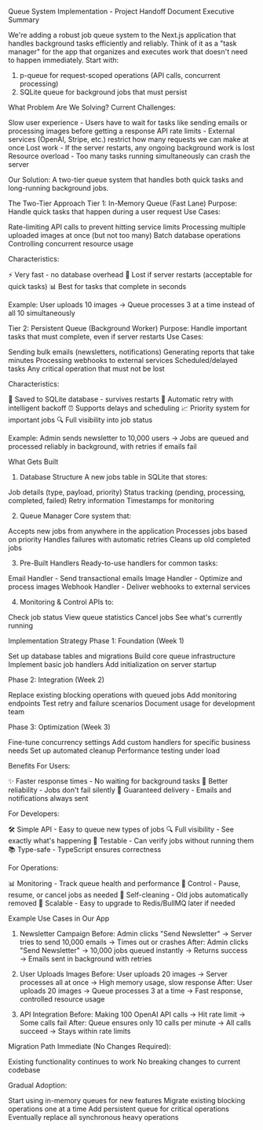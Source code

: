 Queue System Implementation - Project Handoff Document
Executive Summary

We're adding a robust job queue system to the Next.js application that handles background tasks efficiently and reliably. Think of it as a "task manager" for the app that organizes and executes work that doesn't need to happen immediately.
Start with:
1. p-queue for request-scoped operations (API calls, concurrent processing)
2. SQLite queue for background jobs that must persist

What Problem Are We Solving?
Current Challenges:

Slow user experience - Users have to wait for tasks like sending emails or processing images before getting a response
API rate limits - External services (OpenAI, Stripe, etc.) restrict how many requests we can make at once
Lost work - If the server restarts, any ongoing background work is lost
Resource overload - Too many tasks running simultaneously can crash the server

Our Solution:
A two-tier queue system that handles both quick tasks and long-running background jobs.

The Two-Tier Approach
Tier 1: In-Memory Queue (Fast Lane)
Purpose: Handle quick tasks that happen during a user request
Use Cases:

Rate-limiting API calls to prevent hitting service limits
Processing multiple uploaded images at once (but not too many)
Batch database operations
Controlling concurrent resource usage

Characteristics:

⚡ Very fast - no database overhead
🔄 Lost if server restarts (acceptable for quick tasks)
📊 Best for tasks that complete in seconds

Example: User uploads 10 images → Queue processes 3 at a time instead of all 10 simultaneously

Tier 2: Persistent Queue (Background Worker)
Purpose: Handle important tasks that must complete, even if server restarts
Use Cases:

Sending bulk emails (newsletters, notifications)
Generating reports that take minutes
Processing webhooks to external services
Scheduled/delayed tasks
Any critical operation that must not be lost

Characteristics:

💾 Saved to SQLite database - survives restarts
🔁 Automatic retry with intelligent backoff
⏰ Supports delays and scheduling
📈 Priority system for important jobs
🔍 Full visibility into job status

Example: Admin sends newsletter to 10,000 users → Jobs are queued and processed reliably in background, with retries if emails fail

What Gets Built
1. Database Structure
A new jobs table in SQLite that stores:

Job details (type, payload, priority)
Status tracking (pending, processing, completed, failed)
Retry information
Timestamps for monitoring

2. Queue Manager
Core system that:

Accepts new jobs from anywhere in the application
Processes jobs based on priority
Handles failures with automatic retries
Cleans up old completed jobs

3. Pre-Built Handlers
Ready-to-use handlers for common tasks:

Email Handler - Send transactional emails
Image Handler - Optimize and process images
Webhook Handler - Deliver webhooks to external services

4. Monitoring & Control
APIs to:

Check job status
View queue statistics
Cancel jobs
See what's currently running


Implementation Strategy
Phase 1: Foundation (Week 1)

Set up database tables and migrations
Build core queue infrastructure
Implement basic job handlers
Add initialization on server startup

Phase 2: Integration (Week 2)

Replace existing blocking operations with queued jobs
Add monitoring endpoints
Test retry and failure scenarios
Document usage for development team

Phase 3: Optimization (Week 3)

Fine-tune concurrency settings
Add custom handlers for specific business needs
Set up automated cleanup
Performance testing under load


Benefits
For Users:

✨ Faster response times - No waiting for background tasks
🎯 Better reliability - Jobs don't fail silently
📧 Guaranteed delivery - Emails and notifications always sent

For Developers:

🛠️ Simple API - Easy to queue new types of jobs
🔍 Full visibility - See exactly what's happening
🧪 Testable - Can verify jobs without running them
📚 Type-safe - TypeScript ensures correctness

For Operations:

📊 Monitoring - Track queue health and performance
🔧 Control - Pause, resume, or cancel jobs as needed
🧹 Self-cleaning - Old jobs automatically removed
💪 Scalable - Easy to upgrade to Redis/BullMQ later if needed


Example Use Cases in Our App
1. Newsletter Campaign
Before: Admin clicks "Send Newsletter" → Server tries to send 10,000 emails → Times out or crashes
After: Admin clicks "Send Newsletter" → 10,000 jobs queued instantly → Returns success → Emails sent in background with retries

2. User Uploads Images
Before: User uploads 20 images → Server processes all at once → High memory usage, slow response
After: User uploads 20 images → Queue processes 3 at a time → Fast response, controlled resource usage

3. API Integration
Before: Making 100 OpenAI API calls → Hit rate limit → Some calls fail
After: Queue ensures only 10 calls per minute → All calls succeed → Stays within rate limits

Migration Path
Immediate (No Changes Required):

Existing functionality continues to work
No breaking changes to current codebase

Gradual Adoption:

Start using in-memory queues for new features
Migrate existing blocking operations one at a time
Add persistent queue for critical operations
Eventually replace all synchronous heavy operations